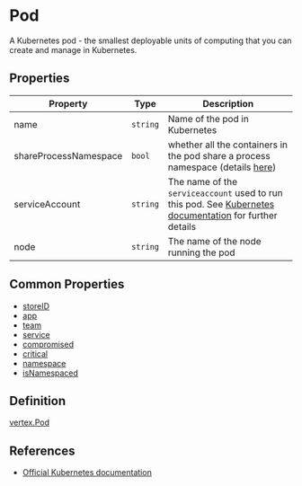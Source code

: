# Pod

A Kubernetes pod - the smallest deployable units of computing that you can create and manage in Kubernetes.

## Properties

| Property            | Type      | Description |
| ----------------| --------- |----------------------------------------|
| name | `string` |  Name of the pod in Kubernetes |  
| shareProcessNamespace | `bool` |  whether all the containers in the pod share a process namespace (details [here](https://kubernetes.io/docs/reference/generated/kubernetes-api/v1.26/#pod-v1-core)) |  
| serviceAccount | `string` |  The name of the `serviceaccount` used to run this pod. See [Kubernetes documentation](https://kubernetes.io/docs/tasks/configure-pod-container/configure-service-account/) for further details |  
| node | `string` |  The name of the node running the pod |  

## Common Properties

+ [storeID](./common.md#store-information)
+ [app](./common.md#ownership-information)
+ [team](./common.md#ownership-information)
+ [service](./common.md#ownership-information)
+ [compromised](./common.md#risk-information)
+ [critical](./common.md#risk-information)
+ [namespace](./common.md#namespace-information)
+ [isNamespaced](./common.md#namespace-information)

## Definition

[vertex.Pod](https://github.com/DataDog/KubeHound/tree/main/pkg/kubehound/models/graph/pod.go)

## References

+ [Official Kubernetes documentation](https://kubernetes.io/docs/concepts/workloads/pods/) 

